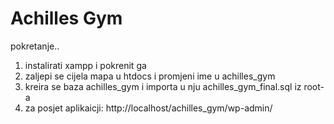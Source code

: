 # Achilles Gym

pokretanje..

1. instalirati xampp i pokrenit ga
1. zaljepi se cijela mapa u htdocs i promjeni ime u achilles_gym
1. kreira se baza achilles_gym i importa u nju achilles_gym_final.sql iz root-a
1. za posjet aplikaicji: http://localhost/achilles_gym/wp-admin/
